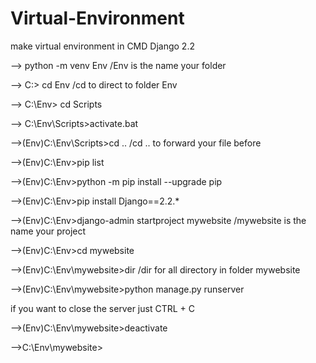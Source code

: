 # Virtual-Environment
make virtual environment in CMD Django 2.2


--> python -m venv Env        /Env is the name your folder

--> C:\> cd Env               /cd to direct to folder Env

--> C:\Env> cd Scripts

--> C:\Env\Scripts>activate.bat 

-->(Env)C:\Env\Scripts>cd ..  /cd .. to forward your file before

-->(Env)C:\Env>pip list

-->(Env)C:\Env>python -m pip install --upgrade pip

-->(Env)C:\Env>pip install Django==2.2.*

-->(Env)C:\Env>django-admin startproject mywebsite   /mywebsite is the name your project

-->(Env)C:\Env>cd mywebsite 

-->(Env)C:\Env\mywebsite>dir        /dir for all directory in folder mywebsite

-->(Env)C:\Env\mywebsite>python manage.py runserver

if you want to close the server just CTRL + C

-->(Env)C:\Env\mywebsite>deactivate

-->C:\Env\mywebsite>

